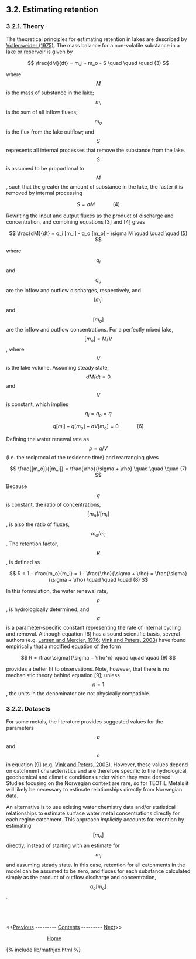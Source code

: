 ## 3.2. Estimating retention

### 3.2.1. Theory

The theoretical principles for estimating retention in lakes are described by [Vollenweider (1975)](https://link.springer.com/article/10.1007/BF02505178). The mass balance for a non-volatile substance in a lake or reservoir is given by

$$
\frac{dM}{dt} = m_i - m_o - S \quad \quad \quad (3)
$$

where $$M$$ is the mass of substance in the lake; $$m_i$$ is the sum of all inflow fluxes; $$m_o$$ is the flux from the lake outflow; and $$S$$ represents all internal processes that remove the substance from the lake. $$S$$ is assumed to be proportional to $$M$$, such that the greater the amount of substance in the lake, the faster it is removed by internal processing

$$
S = \sigma M \quad \quad \quad (4)
$$

Rewriting the input and output fluxes as the product of discharge and concentration, and combining equations [3] and [4] gives

$$
\frac{dM}{dt} = q_i [m_i] - q_o [m_o] - \sigma M \quad \quad \quad (5)
$$

where $$q_i$$ and $$q_o$$ are the inflow and outflow discharges, respectively, and $$[m_i]$$ and $$[m_o ]$$ are the inflow and outflow concentrations. For a perfectly mixed lake, $$[m_o] = M/V$$, where $$V$$ is the lake volume. Assuming steady state, $$dM/dt = 0$$ and $$V$$ is constant, which implies $$q_i = q_o = q$$

$$
q[m_i] - q[m_o] - \sigma V [m_o] = 0 \quad \quad \quad (6)
$$

Defining the water renewal rate as $$\rho = q/V$$ (i.e. the reciprocal of the residence time) and rearranging gives

$$
\frac{[m_o]}{[m_i]} = \frac{\rho}{\sigma + \rho} \quad \quad \quad (7)
$$

Because $$q$$ is constant, the ratio of concentrations, $$[m_o] / [m_i]$$, is also the ratio of fluxes, $$m_o / m_i$$. The retention factor, $$R$$, is defined as

$$
R = 1 - \frac{m_o}{m_i} = 1 - \frac{\rho}{\sigma + \rho} = \frac{\sigma}{\sigma + \rho} \quad \quad \quad (8)
$$

In this formulation, the water renewal rate, $$\rho$$, is hydrologically determined, and $$\sigma$$ is a parameter-specific constant representing the rate of internal cycling and removal. Although equation [8] has a sound scientific basis, several authors (e.g. [Larsen and Mercier, 1976](https://cdnsciencepub.com/doi/10.1139/f76-221); [Vink and Peters, 2003](https://onlinelibrary.wiley.com/doi/abs/10.1002/hyp.1286)) have found empirically that a modified equation of the form

$$
R = \frac{\sigma}{\sigma + \rho^n} \quad \quad \quad (9)
$$

provides a better fit to observations. Note, however, that there is no mechanistic theory behind equation [9]; unless $$n = 1$$, the units in the denominator are not physically compatible.

### 3.2.2. Datasets

For some metals, the literature provides suggested values for the parameters $$\sigma$$ and $$n$$ in equation [9] (e.g. [Vink and Peters, 2003](https://onlinelibrary.wiley.com/doi/abs/10.1002/hyp.1286)). However, these values depend on catchment characteristics and are therefore specific to the hydrological, geochemical and climatic conditions under which they were derived. Studies focusing on the Norwegian context are rare, so for TEOTIL Metals it will likely be necessary to estimate relationships directly from Norwegian data.

An alternative is to use existing water chemistry data and/or statistical relationships to estimate surface water metal concentrations directly for each regine catchment. This approach *implicitly* accounts for retention by estimating $$[m_o]$$ directly, instead of starting with an estimate for $$m_i$$ and assuming steady state. In this case, retention for all catchments in the model can be assumed to be zero, and fluxes for each substance calculated simply as the product of outflow discharge and concentration, $$q_o [m_o]$$.

\
\
\
<<[Previous](04_local_inputs.html) --------- [Contents](00_intro_and_toc.html) --------- [Next](06_statistical_relationships.html)>>

        [Home](https://nivanorge.github.io/teotil2/)

{% include lib/mathjax.html %}